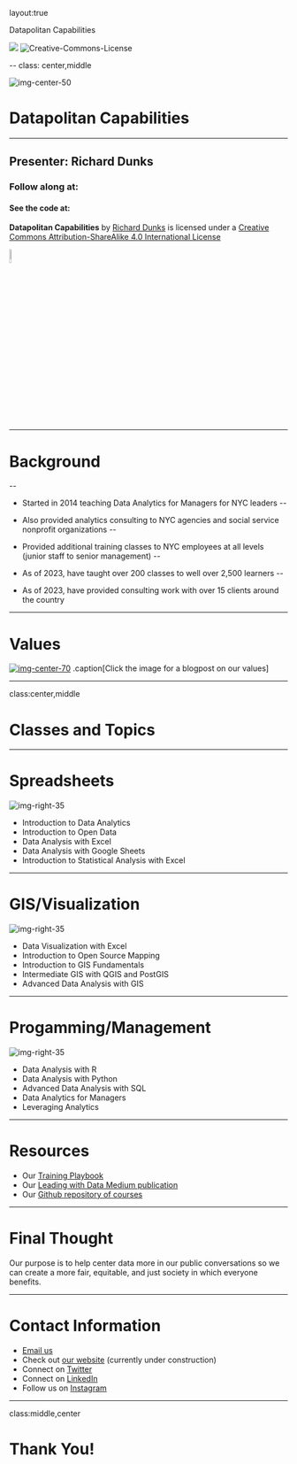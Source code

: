 layout:true

<div class="header">
  
  <p class="header-text">Datapolitan Capabilities</p>
</div>
<div class="footer">
  <p class="footer-text">
    <img src="images/datapolitan-logo-01.svg" class="logo_new">
    <span xmlns:dct="http://purl.org/dc/terms/" property="dct:title">
      <img alt="Creative-Commons-License" style="border-width:0" src="https://i.creativecommons.org/l/by-sa/4.0/80x15.png" />
      </p>
</div>

--
class: center,middle

<!-- background-image: url(images/city_crop.png)
background-position: top
background-size: 700px -->


![img-center-50](images/datapolitan-logo-01.svg)

# Datapolitan Capabilities

- - -

## Presenter: Richard Dunks

### Follow along at: 

#### See the code at: 

<p class="license-text"><strong><strong>Datapolitan Capabilities</strong></strong> by <a xmlns:cc="http://creativecommons.org/ns#" href="http://www.datapolitan.com" property="cc:attributionName" rel="cc:attributionURL">Richard Dunks</a> is licensed under a <a rel="license" href="http://creativecommons.org/licenses/by-sa/4.0/">Creative Commons Attribution-ShareAlike 4.0 International License</a></p>

<a rel="license" href="http://creativecommons.org/licenses/by-sa/4.0/"><img style="border-width:0;width:8%" src="https://i.creativecommons.org/l/by-sa/4.0/80x15.png" /></a>

---

# Background
--

+ Started in 2014 teaching Data Analytics for Managers for NYC leaders
--

+ Also provided analytics consulting to NYC agencies and social service nonprofit organizations
--

+ Provided additional training classes to NYC employees at all levels (junior staff to senior management)
--

+ As of 2023, have taught over 200 classes to well over 2,500 learners
--

+ As of 2023, have provided consulting work with over 15 clients around the country

---

# Values
<a href="https://medium.com/datapolitan-training-playbook/core-values-alpha-version-127bf8017032" target="_blank">![img-center-70](images/values.jpg)</a>
.caption[Click the image for a blogpost on our values]

---
class:center,middle

# Classes and Topics

---

# Spreadsheets
![img-right-35](images/mark_stat.jpg)
+ Introduction to Data Analytics
+ Introduction to Open Data
+ Data Analysis with Excel
+ Data Analysis with Google Sheets
+ Introduction to Statistical Analysis with Excel

---

# GIS/Visualization
![img-right-35](images/long_shot.jpg)
+ Data Visualization with Excel
+ Introduction to Open Source Mapping
+ Introduction to GIS Fundamentals
+ Intermediate GIS with QGIS and PostGIS
+ Advanced Data Analysis with GIS

---

# Progamming/Management
![img-right-35](images/dam.jpg)
+ Data Analysis with R
+ Data Analysis with Python
+ Advanced Data Analysis with SQL
+ Data Analytics for Managers
+ Leveraging Analytics

---

# Resources
+ Our <a href="https://medium.com/datapolitan-training-playbook" target="_blank">Training Playbook</a>
+ Our <a href="https://medium.com/leading-with-data" target="_blank">Leading with Data Medium publication</a>
+ Our <a href="https://github.com/Datapolitan-Training" target="_blank">Github repository of courses</a>


---

# Final Thought
Our purpose is to help center data more in our public conversations so we can create a more fair, equitable, and just society in which everyone benefits.

---

# Contact Information
+ [Email us](mailto:training[at]datapolitan[dot]com)
+ Check out [our website](https://wwww.datapolitan.com) (currently under construction)
+ Connect on [Twitter](https://twitter.com/Datapolitan)
+ Connect on [LinkedIn](https://www.linkedin.com/company/datapolitan/)
+ Follow us on [Instagram](https://www.instagram.com/datapolitan/)

---

class:middle,center
# Thank You!


